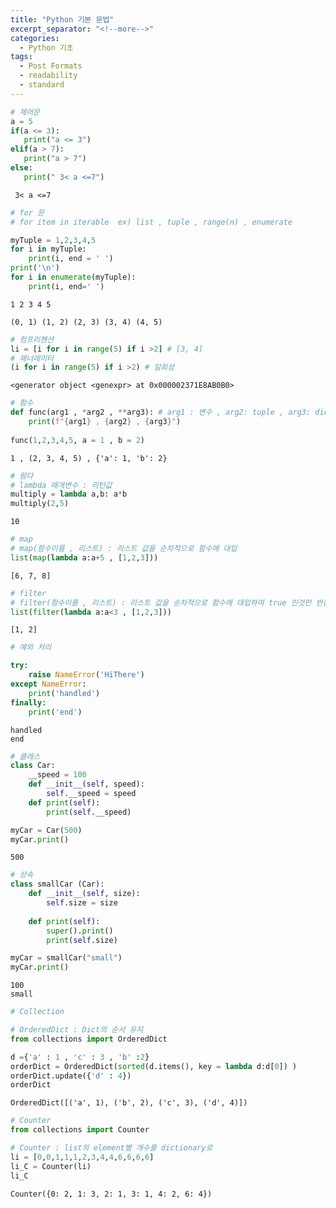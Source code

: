 ```yaml
---
title: "Python 기본 문법"
excerpt_separator: "<!--more-->"
categories:
  - Python 기초
tags:
  - Post Formats
  - readability
  - standard
---
```


```python
# 제어문
a = 5
if(a <= 3):
   print("a <= 3")
elif(a > 7):
   print("a > 7")
else:
   print(" 3< a <=7")
```

     3< a <=7
    


```python
# for 문
# for item in iterable  ex) list , tuple , range(n) , enumerate

myTuple = 1,2,3,4,5
for i in myTuple:
    print(i, end = ' ')
print('\n')
for i in enumerate(myTuple):
    print(i, end=' ')
```

    1 2 3 4 5 
    
    (0, 1) (1, 2) (2, 3) (3, 4) (4, 5) 


```python
# 컴프리헨션
li = [i for i in range(5) if i >2] # [3, 4]
# 제너레이터
(i for i in range(5) if i >2) # 일회성
```




    <generator object <genexpr> at 0x000002371E8AB0B0>




```python
# 함수
def func(arg1 , *arg2 , **arg3): # arg1 : 변수 , arg2: tuple , arg3: dict
    print(f"{arg1} , {arg2} , {arg3}")
    
func(1,2,3,4,5, a = 1 , b = 2)
```

    1 , (2, 3, 4, 5) , {'a': 1, 'b': 2}
    


```python
# 람다
# lambda 매개변수 : 리턴값
multiply = lambda a,b: a*b
multiply(2,5)
```




    10




```python
# map
# map(함수이름 , 리스트) : 리스트 값을 순차적으로 함수에 대입
list(map(lambda a:a+5 , [1,2,3]))
```




    [6, 7, 8]




```python
# filter
# filter(함수이름 , 리스트) : 리스트 값을 순차적으로 함수에 대입하여 true 인것만 반환
list(filter(lambda a:a<3 , [1,2,3]))
```




    [1, 2]




```python
# 예외 처리

try:
    raise NameError('HiThere')
except NameError:
    print('handled')
finally:
    print('end')
```

    handled
    end
    


```python
# 클래스
class Car:
    __speed = 100
    def __init__(self, speed):
        self.__speed = speed
    def print(self):
        print(self.__speed)

myCar = Car(500)
myCar.print()
```

    500
    


```python
# 상속
class smallCar (Car):
    def __init__(self, size):
        self.size = size
    
    def print(self):
        super().print()
        print(self.size)

myCar = smallCar("small")
myCar.print()
```

    100
    small
    


```python
# Collection

# OrderedDict : Dict의 순서 유지
from collections import OrderedDict

d ={'a' : 1 , 'c' : 3 , 'b' :2}
orderDict = OrderedDict(sorted(d.items(), key = lambda d:d[0]) )
orderDict.update({'d' : 4})
orderDict
```




    OrderedDict([('a', 1), ('b', 2), ('c', 3), ('d', 4)])




```python
# Counter
from collections import Counter

# Counter : list의 element별 개수를 dictionary로
li = [0,0,1,1,1,2,3,4,4,6,6,6,6]
li_C = Counter(li)
li_C
```




    Counter({0: 2, 1: 3, 2: 1, 3: 1, 4: 2, 6: 4})




```python

```
